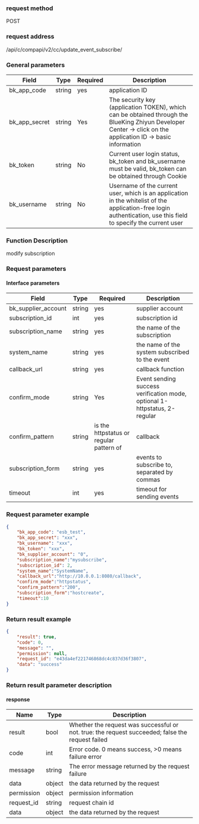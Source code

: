 
### request method

POST


### request address

/api/c/compapi/v2/cc/update_event_subscribe/


### General parameters

| Field | Type | Required | Description |
|-----------|------------|--------|------------|
| bk_app_code | string | yes | application ID |
| bk_app_secret| string | Yes | The security key (application TOKEN), which can be obtained through the BlueKing Zhiyun Developer Center -> click on the application ID -> basic information |
| bk_token | string | No | Current user login status, bk_token and bk_username must be valid, bk_token can be obtained through Cookie |
| bk_username | string | No | Username of the current user, which is an application in the whitelist of the application-free login authentication, use this field to specify the current user |


### Function Description

modify subscription

### Request parameters



#### Interface parameters

| Field | Type | Required | Description |
|-----------------------|----------|--------|--------------------------------------------------|
| bk_supplier_account | string | yes | supplier account |
| subscription_id | int | yes | subscription id |
| subscription_name | string | yes | the name of the subscription |
| system_name | string | yes | the name of the system subscribed to the event |
| callback_url | string | yes | callback function |
| confirm_mode | string | Yes | Event sending success verification mode, optional 1-httpstatus, 2-regular |
| confirm_pattern | string | is the httpstatus or regular pattern of | callback |
| subscription_form | string | yes | events to subscribe to, separated by commas |
| timeout | int | yes | timeout for sending events |


### Request parameter example

```json
{
    "bk_app_code": "esb_test",
    "bk_app_secret": "xxx",
    "bk_username": "xxx",
    "bk_token": "xxx",
    "bk_supplier_account": "0",
    "subscription_name":"mysubscribe",
    "subscription_id": 2,
    "system_name":"SystemName",
    "callback_url":"http://10.0.0.1:8080/callback",
    "confirm_mode":"httpstatus",
    "confirm_pattern":"200",
    "subscription_form":"hostcreate",
    "timeout":10
}
```

### Return result example

```json
{
    "result": true,
    "code": 0,
    "message": "",
    "permission": null,
    "request_id": "e43da4ef221746868dc4c837d36f3807",
    "data": "success"
}
```

### Return result parameter description
#### response

| Name | Type | Description |
| ------- | ------ | ------------------------------------- |
| result | bool | Whether the request was successful or not. true: the request succeeded; false the request failed |
| code | int | Error code. 0 means success, >0 means failure error |
| message | string | The error message returned by the request failure |
| data | object | the data returned by the request |
| permission | object | permission information |
| request_id | string | request chain id |
| data | object | the data returned by the request |